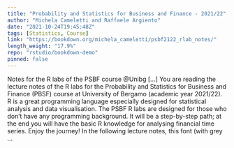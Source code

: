 ```yaml
---
title: "Probability and Statistics for Business and Finance - 2021/22"
author: "Michela Cameletti and Raffaele Argiento"
date: "2021-10-24T19:45:48Z"
tags: [Statistics, Course]
link: "https://bookdown.org/michela_cameletti/psbf2122_rlab_notes/"
length_weight: "17.9%"
repo: "rstudio/bookdown-demo"
pinned: false
---
```


Notes for the R labs of the PSBF course @Unibg [...] You are reading the lecture notes of the R labs for the Probability and Statistics for Business and Finance (PBSF) course at University of Bergamo (academic year 2021/22). R is a great programming language especially designed for statistical analysis and data visualisation. The PSBF R labs are designed for those who don’t have any programming background. It will be a step-by-step path; at the end you will have the basic R knowledge for analysing financial time series. Enjoy the journey! In the following lecture notes, this font (with grey ...
